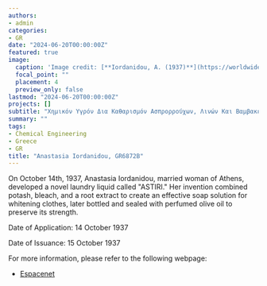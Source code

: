 ```yaml
---
authors:
- admin
categories:
- GR
date: "2024-06-20T00:00:00Z"
featured: true
image:
  caption: 'Image credit: [**Iordanidou, A. (1937)**](https://worldwide.espacenet.com/patent/search/family/036827570/publication/GR6872B?q=pn%3DGR6872B)'
  focal_point: ""
  placement: 4
  preview_only: false
lastmod: "2024-06-20T00:00:00Z"
projects: []
subtitle: "Χημικόν Υγρόν Δια Καθαρισμόν Ασπρορρούχων, Λινών Και Βαμβακέρων."
summary: ""
tags:
- Chemical Engineering
- Greece
- GR
title: "Anastasia Iordanidou, GR6872B"
---
```

On October 14th, 1937, Anastasia Iordanidou, married woman of Athens, developed a novel laundry liquid called "ASTIRI." Her invention combined potash, bleach, and a root extract to create an effective soap solution for whitening clothes, later bottled and sealed with perfumed olive oil to preserve its strength.

Date of Application: 14 October 1937

Date of Issuance: 15 October 1937

For more information, please refer to the following webpage: 

- [Espacenet](https://worldwide.espacenet.com/patent/search/family/036827570/publication/GR6872B?q=pn%3DGR6872B)